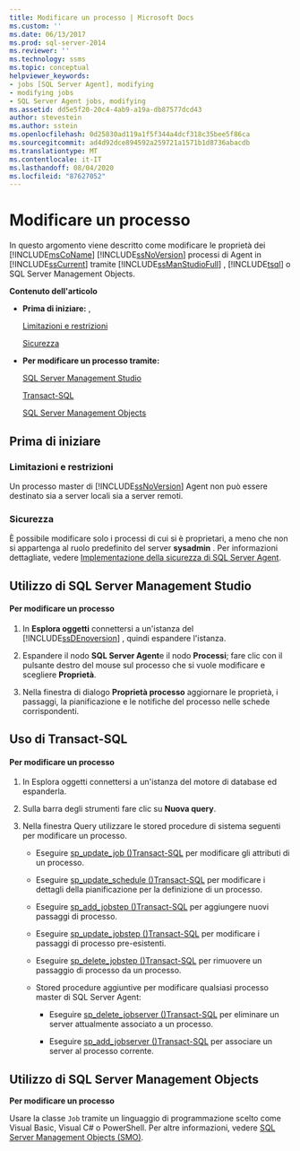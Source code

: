```yaml
---
title: Modificare un processo | Microsoft Docs
ms.custom: ''
ms.date: 06/13/2017
ms.prod: sql-server-2014
ms.reviewer: ''
ms.technology: ssms
ms.topic: conceptual
helpviewer_keywords:
- jobs [SQL Server Agent], modifying
- modifying jobs
- SQL Server Agent jobs, modifying
ms.assetid: dd5e5f20-20c4-4ab9-a19a-db87577dcd43
author: stevestein
ms.author: sstein
ms.openlocfilehash: 0d25830ad119a1f5f344a4dcf318c35bee5f86ca
ms.sourcegitcommit: ad4d92dce894592a259721a1571b1d8736abacdb
ms.translationtype: MT
ms.contentlocale: it-IT
ms.lasthandoff: 08/04/2020
ms.locfileid: "87627052"
---
```

# <a name="modify-a-job"></a>Modificare un processo
  In questo argomento viene descritto come modificare le proprietà dei [!INCLUDE[msCoName](../../includes/msconame-md.md)] [!INCLUDE[ssNoVersion](../../includes/ssnoversion-md.md)] processi di Agent in [!INCLUDE[ssCurrent](../../includes/sscurrent-md.md)] tramite [!INCLUDE[ssManStudioFull](../../includes/ssmanstudiofull-md.md)] , [!INCLUDE[tsql](../../includes/tsql-md.md)] o SQL Server Management Objects.  
  
 **Contenuto dell'articolo**  
  
-   **Prima di iniziare:** ,  
  
     [Limitazioni e restrizioni](#Restrictions)  
  
     [Sicurezza](#Security)  
  
-   **Per modificare un processo tramite:**  
  
     [SQL Server Management Studio](#SSMS)  
  
     [Transact-SQL](#TSQL)  
  
     [SQL Server Management Objects](#SMO)  
  
##  <a name="before-you-begin"></a><a name="BeforeYouBegin"></a> Prima di iniziare  
  
###  <a name="limitations-and-restrictions"></a><a name="Restrictions"></a> Limitazioni e restrizioni  
 Un processo master di [!INCLUDE[ssNoVersion](../../includes/ssnoversion-md.md)] Agent non può essere destinato sia a server locali sia a server remoti.  
  
###  <a name="security"></a><a name="Security"></a> Sicurezza  
 È possibile modificare solo i processi di cui si è proprietari, a meno che non si appartenga al ruolo predefinito del server **sysadmin** . Per informazioni dettagliate, vedere [Implementazione della sicurezza di SQL Server Agent](implement-sql-server-agent-security.md).  
  
##  <a name="using-sql-server-management-studio"></a><a name="SSMS"></a> Utilizzo di SQL Server Management Studio  
  
#### <a name="to-modify-a-job"></a>Per modificare un processo  
  
1.  In **Esplora oggetti** connettersi a un'istanza del [!INCLUDE[ssDEnoversion](../../includes/ssdenoversion-md.md)] , quindi espandere l'istanza.  
  
2.  Espandere il nodo **SQL Server Agent**e il nodo **Processi**; fare clic con il pulsante destro del mouse sul processo che si vuole modificare e scegliere **Proprietà**.  
  
3.  Nella finestra di dialogo **Proprietà processo** aggiornare le proprietà, i passaggi, la pianificazione e le notifiche del processo nelle schede corrispondenti.  
  
##  <a name="using-transact-sql"></a><a name="TSQL"></a> Uso di Transact-SQL  
  
#### <a name="to-modify-a-job"></a>Per modificare un processo  
  
1.  In Esplora oggetti connettersi a un'istanza del motore di database ed espanderla.  
  
2.  Sulla barra degli strumenti fare clic su **Nuova query**.  
  
3.  Nella finestra Query utilizzare le stored procedure di sistema seguenti per modificare un processo.  
  
    -   Eseguire [sp_update_job &#40;&#41;Transact-SQL](/sql/relational-databases/system-stored-procedures/sp-update-job-transact-sql) per modificare gli attributi di un processo.  
  
    -   Eseguire [sp_update_schedule &#40;&#41;Transact-SQL](/sql/relational-databases/system-stored-procedures/sp-update-schedule-transact-sql) per modificare i dettagli della pianificazione per la definizione di un processo.  
  
    -   Eseguire [sp_add_jobstep &#40;&#41;Transact-SQL](/sql/relational-databases/system-stored-procedures/sp-add-jobstep-transact-sql) per aggiungere nuovi passaggi di processo.  
  
    -   Eseguire [sp_update_jobstep &#40;&#41;Transact-SQL](/sql/relational-databases/system-stored-procedures/sp-update-jobstep-transact-sql) per modificare i passaggi di processo pre-esistenti.  
  
    -   Eseguire [sp_delete_jobstep &#40;&#41;Transact-SQL](/sql/relational-databases/system-stored-procedures/sp-delete-jobstep-transact-sql) per rimuovere un passaggio di processo da un processo.  
  
    -   Stored procedure aggiuntive per modificare qualsiasi processo master di SQL Server Agent:  
  
        -   Eseguire [sp_delete_jobserver &#40;&#41;Transact-SQL](/sql/relational-databases/system-stored-procedures/sp-delete-jobserver-transact-sql) per eliminare un server attualmente associato a un processo.  
  
        -   Eseguire [sp_add_jobserver &#40;&#41;Transact-SQL](/sql/relational-databases/system-stored-procedures/sp-add-jobserver-transact-sql) per associare un server al processo corrente.  
  
##  <a name="using-sql-server-management-objects"></a><a name="SMO"></a>Utilizzo di SQL Server Management Objects  
 **Per modificare un processo**  
  
 Usare la classe `Job` tramite un linguaggio di programmazione scelto come Visual Basic, Visual C# o PowerShell. Per altre informazioni, vedere [SQL Server Management Objects (SMO)](https://msdn.microsoft.com/library/ms162169.aspx).  
  
  
